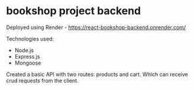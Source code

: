 # bookshop project backend
Deployed using Render - https://react-bookshop-backend.onrender.com/

Technologies used:
- Node.js
- Express.js
- Mongoose

Created a basic API with two routes: products and cart. Which can receive crud requests from the client.
